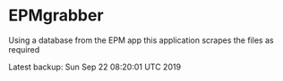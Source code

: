 # EPMgrabber
Using a database from the EPM app this application scrapes the files as required


Latest backup: Sun Sep 22 08:20:01 UTC 2019
